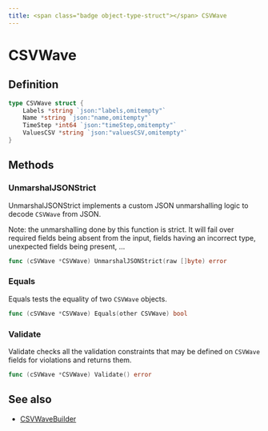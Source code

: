 ```yaml
---
title: <span class="badge object-type-struct"></span> CSVWave
---
```

# <span class="badge object-type-struct"></span> CSVWave

## Definition

```go
type CSVWave struct {
    Labels *string `json:"labels,omitempty"`
    Name *string `json:"name,omitempty"`
    TimeStep *int64 `json:"timeStep,omitempty"`
    ValuesCSV *string `json:"valuesCSV,omitempty"`
}
```
## Methods

### <span class="badge object-method"></span> UnmarshalJSONStrict

UnmarshalJSONStrict implements a custom JSON unmarshalling logic to decode `CSVWave` from JSON.

Note: the unmarshalling done by this function is strict. It will fail over required fields being absent from the input, fields having an incorrect type, unexpected fields being present, …

```go
func (cSVWave *CSVWave) UnmarshalJSONStrict(raw []byte) error
```

### <span class="badge object-method"></span> Equals

Equals tests the equality of two `CSVWave` objects.

```go
func (cSVWave *CSVWave) Equals(other CSVWave) bool
```

### <span class="badge object-method"></span> Validate

Validate checks all the validation constraints that may be defined on `CSVWave` fields for violations and returns them.

```go
func (cSVWave *CSVWave) Validate() error
```

## See also

 * <span class="badge builder"></span> [CSVWaveBuilder](./builder-CSVWaveBuilder.md)
